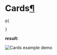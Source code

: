 # Cards[¶](https://getbootstrap.com/docs/4.3/components/card/)

> 

```cshtml
@{

}
```

***result:***

![Cards example demo](../demo/cards-demo.jpg)
